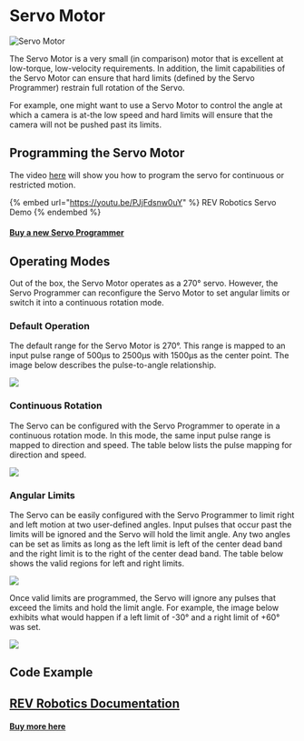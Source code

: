 # Servo Motor

![Servo Motor](../../../.gitbook/assets/Smart\_Robot\_Servo\_Photo\_From\_Bundle\_Shot-noflag\_\_84262.webp)

The Servo Motor is a very small (in comparison) motor that is excellent at low-torque, low-velocity requirements. In addition, the limit capabilities of the Servo Motor can ensure that hard limits (defined by the Servo Programmer) restrain full rotation of the Servo.&#x20;

For example, one might want to use a Servo Motor to control the angle at which a camera is at-the low speed and hard limits will ensure that the camera will not be pushed past its limits.

## Programming the Servo Motor

The video [here](https://youtu.be/PJjFdsnw0uY) will show you how to program the servo for continuous or restricted motion.

{% embed url="https://youtu.be/PJjFdsnw0uY" %}
REV Robotics Servo Demo
{% endembed %}

#### [Buy a new Servo Programmer](https://www.revrobotics.com/rev-31-1108/)

## Operating Modes <a href="#operating-modes" id="operating-modes"></a>

Out of the box, the Servo Motor operates as a 270° servo. However, the Servo Programmer can reconfigure the Servo Motor to set angular limits or switch it into a continuous rotation mode.

### Default Operation <a href="#default-operation" id="default-operation"></a>

The default range for the Servo Motor is 270°. This range is mapped to an input pulse range of 500μs to 2500μs with 1500μs as the center point. The image below describes the pulse-to-angle relationship.

![](https://2589213514-files.gitbook.io/\~/files/v0/b/gitbook-legacy-files/o/assets%2F-M5yw0n8IneF5-9ybLjT%2F-MB\_vrFI\_mJbhAOGXIO5%2F-MB\_yzhf7dnGkYfx6zkp%2FServo\_270\_Range\_Full\_Green-01.png?alt=media\&token=db791fac-0f86-42d8-9651-1c0e42ae87ad)

### Continuous Rotation <a href="#continuous-rotation" id="continuous-rotation"></a>

The Servo can be configured with the Servo Programmer to operate in a continuous rotation mode. In this mode, the same input pulse range is mapped to direction and speed. The table below lists the pulse mapping for direction and speed.

![](https://2589213514-files.gitbook.io/\~/files/v0/b/gitbook-legacy-files/o/assets%2F-M5yw0n8IneF5-9ybLjT%2F-M8WQp\_aU3jlfmzyZA5V%2F-M8WUtfWcre4DktYBnv0%2FScreenshot%20\(13\).png?alt=media\&token=0483c54f-8ec2-4be0-a3e8-b5dd3374655a)

### Angular Limits <a href="#angular-limits" id="angular-limits"></a>

The Servo can be easily configured with the Servo Programmer to limit right and left motion at two user-defined angles. Input pulses that occur past the limits will be ignored and the Servo will hold the limit angle. Any two angles can be set as limits as long as the left limit is left of the center dead band and the right limit is to the right of the center dead band. The table below shows the valid regions for left and right limits.

![](https://2589213514-files.gitbook.io/\~/files/v0/b/gitbook-legacy-files/o/assets%2F-M5yw0n8IneF5-9ybLjT%2F-MB\_vrFI\_mJbhAOGXIO5%2F-MB\_z21vt7t6VYO6gk0T%2FServo\_270\_Range\_Limit\_Too\_Close.png?alt=media\&token=05207ceb-7734-400f-9423-eed9fd439aab)

Once valid limits are programmed, the Servo will ignore any pulses that exceed the limits and hold the limit angle. For example, the image below exhibits what would happen if a left limit of -30° and a right limit of +60° was set.**​**

![](https://2589213514-files.gitbook.io/\~/files/v0/b/gitbook-legacy-files/o/assets%2F-M5yw0n8IneF5-9ybLjT%2F-MB\_vrFI\_mJbhAOGXIO5%2F-MB\_z3iQG92g4sFKXPuk%2FServo\_Full\_270\_Range\_And\_Limits-01.png?alt=media\&token=b86e324d-b901-48dc-af88-fca499bb04f7)

## Code Example



## [REV Robotics Documentation](https://docs.revrobotics.com/duo-build/actuators/servos/smart-robot-servo)

#### [Buy more here](https://www.revrobotics.com/rev-41-1097/)
